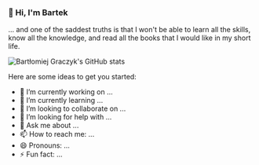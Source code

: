 ### 👋 Hi, I'm Bartek

... and one of the saddest truths is that I won't be able to learn all the skills, know all the knowledge, and read all the books that I would like in my short life.

![Bartłomiej Graczyk's GitHub stats](https://github-readme-stats.vercel.app/api?username=bartlomiejgraczyk&show_icons=true&theme=onedark&hide_border=true&include_all_commits=true&count_private=true)


Here are some ideas to get you started:

- 🔭 I’m currently working on ...
- 🌱 I’m currently learning ...
- 👯 I’m looking to collaborate on ...
- 🤔 I’m looking for help with ...
- 💬 Ask me about ...
- 📫 How to reach me: ...
- 😄 Pronouns: ...
- ⚡ Fun fact: ...


